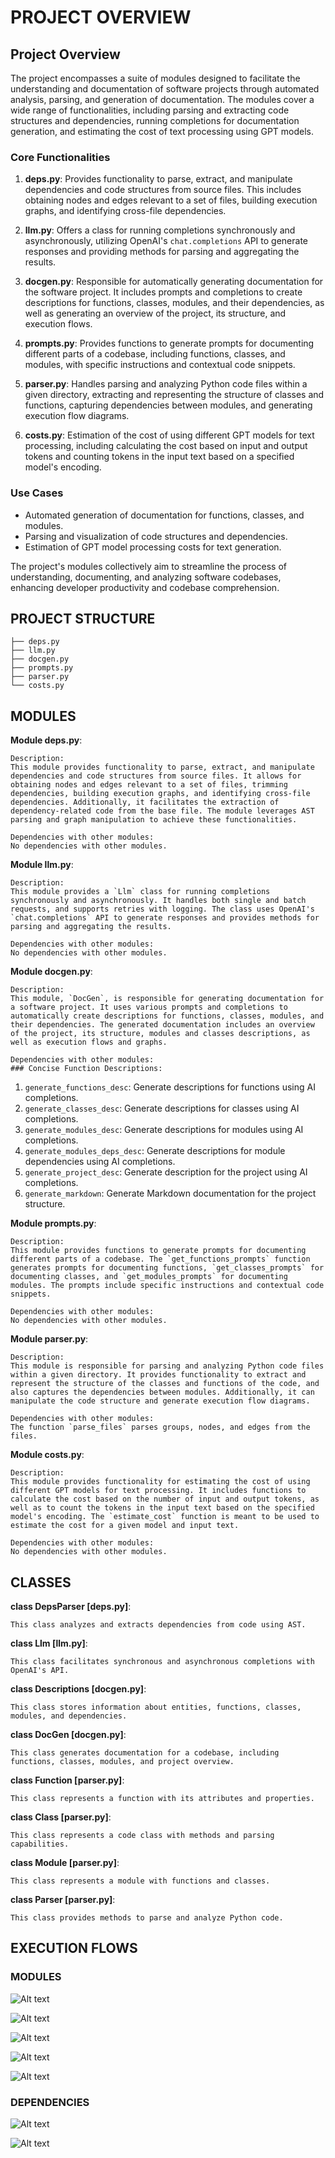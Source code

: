 # PROJECT OVERVIEW

## Project Overview

The project encompasses a suite of modules designed to facilitate the understanding and documentation of software projects through automated analysis, parsing, and generation of documentation. The modules cover a wide range of functionalities, including parsing and extracting code structures and dependencies, running completions for documentation generation, and estimating the cost of text processing using GPT models.

### Core Functionalities
1. **deps.py**: Provides functionality to parse, extract, and manipulate dependencies and code structures from source files. This includes obtaining nodes and edges relevant to a set of files, building execution graphs, and identifying cross-file dependencies.

2. **llm.py**: Offers a class for running completions synchronously and asynchronously, utilizing OpenAI's `chat.completions` API to generate responses and providing methods for parsing and aggregating the results.

3. **docgen.py**: Responsible for automatically generating documentation for the software project. It includes prompts and completions to create descriptions for functions, classes, modules, and their dependencies, as well as generating an overview of the project, its structure, and execution flows.

4. **prompts.py**: Provides functions to generate prompts for documenting different parts of a codebase, including functions, classes, and modules, with specific instructions and contextual code snippets.

5. **parser.py**: Handles parsing and analyzing Python code files within a given directory, extracting and representing the structure of classes and functions, capturing dependencies between modules, and generating execution flow diagrams.

6. **costs.py**: Estimation of the cost of using different GPT models for text processing, including calculating the cost based on input and output tokens and counting tokens in the input text based on a specified model's encoding.

### Use Cases
- Automated generation of documentation for functions, classes, and modules.
- Parsing and visualization of code structures and dependencies.
- Estimation of GPT model processing costs for text generation.

The project's modules collectively aim to streamline the process of understanding, documenting, and analyzing software codebases, enhancing developer productivity and codebase comprehension.

## PROJECT STRUCTURE

```
├── deps.py
├── llm.py
├── docgen.py
├── prompts.py
├── parser.py
└── costs.py
```

## MODULES

**Module deps.py**:

	Description:
	This module provides functionality to parse, extract, and manipulate dependencies and code structures from source files. It allows for obtaining nodes and edges relevant to a set of files, trimming dependencies, building execution graphs, and identifying cross-file dependencies. Additionally, it facilitates the extraction of dependency-related code from the base file. The module leverages AST parsing and graph manipulation to achieve these functionalities.

	Dependencies with other modules:
	No dependencies with other modules.


**Module llm.py**:

	Description:
	This module provides a `Llm` class for running completions synchronously and asynchronously. It handles both single and batch requests, and supports retries with logging. The class uses OpenAI's `chat.completions` API to generate responses and provides methods for parsing and aggregating the results.

	Dependencies with other modules:
	No dependencies with other modules.


**Module docgen.py**:

	Description:
	This module, `DocGen`, is responsible for generating documentation for a software project. It uses various prompts and completions to automatically create descriptions for functions, classes, modules, and their dependencies. The generated documentation includes an overview of the project, its structure, modules and classes descriptions, as well as execution flows and graphs.

	Dependencies with other modules:
	### Concise Function Descriptions:

1. `generate_functions_desc`: Generate descriptions for functions using AI completions.
2. `generate_classes_desc`: Generate descriptions for classes using AI completions.
3. `generate_modules_desc`: Generate descriptions for modules using AI completions.
4. `generate_modules_deps_desc`: Generate descriptions for module dependencies using AI completions.
5. `generate_project_desc`: Generate description for the project using AI completions.
6. `generate_markdown`: Generate Markdown documentation for the project structure.


**Module prompts.py**:

	Description:
	This module provides functions to generate prompts for documenting different parts of a codebase. The `get_functions_prompts` function generates prompts for documenting functions, `get_classes_prompts` for documenting classes, and `get_modules_prompts` for documenting modules. The prompts include specific instructions and contextual code snippets.

	Dependencies with other modules:
	No dependencies with other modules.


**Module parser.py**:

	Description:
	This module is responsible for parsing and analyzing Python code files within a given directory. It provides functionality to extract and represent the structure of the classes and functions of the code, and also captures the dependencies between modules. Additionally, it can manipulate the code structure and generate execution flow diagrams.

	Dependencies with other modules:
	The function `parse_files` parses groups, nodes, and edges from the files.


**Module costs.py**:

	Description:
	This module provides functionality for estimating the cost of using different GPT models for text processing. It includes functions to calculate the cost based on the number of input and output tokens, as well as to count the tokens in the input text based on the specified model's encoding. The `estimate_cost` function is meant to be used to estimate the cost for a given model and input text.

	Dependencies with other modules:
	No dependencies with other modules.


## CLASSES

**class DepsParser [deps.py]**:

	This class analyzes and extracts dependencies from code using AST.

**class Llm [llm.py]**:

	This class facilitates synchronous and asynchronous completions with OpenAI's API.

**class Descriptions [docgen.py]**:

	This class stores information about entities, functions, classes, modules, and dependencies.

**class DocGen [docgen.py]**:

	This class generates documentation for a codebase, including functions, classes, modules, and project overview.

**class Function [parser.py]**:

	This class represents a function with its attributes and properties.

**class Class [parser.py]**:

	This class represents a code class with methods and parsing capabilities.

**class Module [parser.py]**:

	This class represents a module with functions and classes.

**class Parser [parser.py]**:

	This class provides methods to parse and analyze Python code.


## EXECUTION FLOWS

### MODULES

![Alt text](./docs/graphs/deps.png)

![Alt text](./docs/graphs/llm.png)

![Alt text](./docs/graphs/docgen.png)

![Alt text](./docs/graphs/parser.png)

![Alt text](./docs/graphs/costs.png)

### DEPENDENCIES

![Alt text](./docs/graphs/docgen_deps.png)

![Alt text](./docs/graphs/parser_deps.png)
